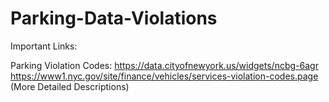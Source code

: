 # Parking-Data-Violations

Important Links: 

Parking Violation Codes:
https://data.cityofnewyork.us/widgets/ncbg-6agr
https://www1.nyc.gov/site/finance/vehicles/services-violation-codes.page (More Detailed Descriptions)

